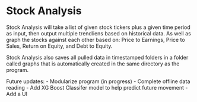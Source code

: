 # Stock Analysis

Stock Analysis will take a list of given stock tickers plus a given time period as input, 
then output multiple trendliens based on historical data.  As well as graph the stocks against each other based on: 
Price to Earnings, Price to Sales, Return on Equity, and Debt to Equity.

Stock Analysis also saves all pulled data in timestamped folders in a folder called graphs that is automatically created in the same directory as the program.


Future updates:
    - Modularize program (in progress)
    - Complete offline data reading
    - Add XG Boost Classifer model to help predict future movement
    - Add a UI